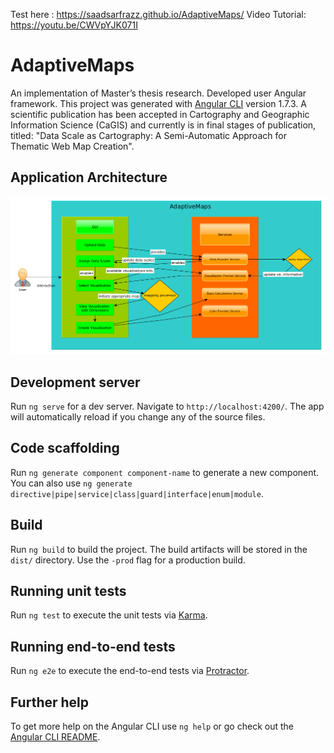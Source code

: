 Test here : https://saadsarfrazz.github.io/AdaptiveMaps/
Video Tutorial: https://youtu.be/CWVpYJK071I

# AdaptiveMaps

An implementation of Master’s thesis research. Developed user Angular framework. This project was generated with [Angular CLI](https://github.com/angular/angular-cli) version 1.7.3. A scientific publication has been accepted in Cartography and Geographic Information Science (CaGIS) and currently is in final stages of publication, titled:  "Data Scale as Cartography: A Semi-Automatic Approach for Thematic Web Map Creation".

## Application Architecture

![Architecture](architecture.png)

## Development server

Run `ng serve` for a dev server. Navigate to `http://localhost:4200/`. The app will automatically reload if you change any of the source files.

## Code scaffolding

Run `ng generate component component-name` to generate a new component. You can also use `ng generate directive|pipe|service|class|guard|interface|enum|module`.

## Build

Run `ng build` to build the project. The build artifacts will be stored in the `dist/` directory. Use the `-prod` flag for a production build.

## Running unit tests

Run `ng test` to execute the unit tests via [Karma](https://karma-runner.github.io).

## Running end-to-end tests

Run `ng e2e` to execute the end-to-end tests via [Protractor](http://www.protractortest.org/).

## Further help

To get more help on the Angular CLI use `ng help` or go check out the [Angular CLI README](https://github.com/angular/angular-cli/blob/master/README.md).
